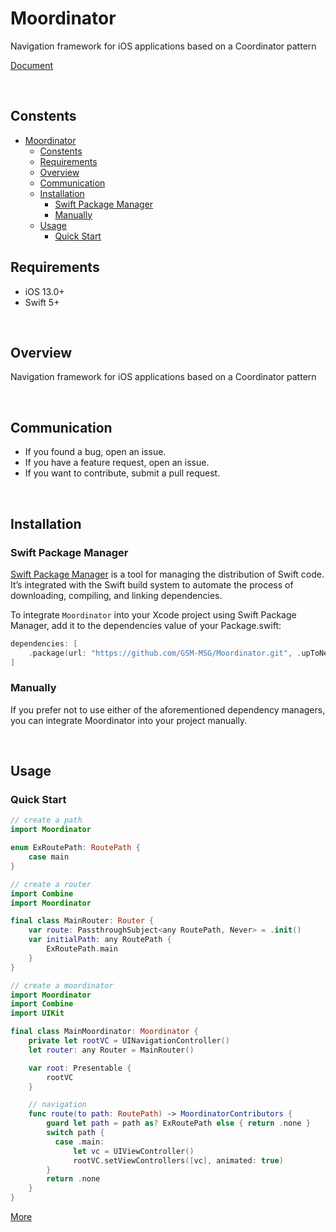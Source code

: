 # Moordinator

Navigation framework for iOS applications based on a Coordinator pattern

[Document](https://gsm-msg.github.io/Moordinator/documentation/moordinator/)

<br>

## Constents
- [Moordinator](#moordinator)
  - [Constents](#constents)
  - [Requirements](#requirements)
  - [Overview](#overview)
  - [Communication](#communication)
  - [Installation](#installation)
    - [Swift Package Manager](#swift-package-manager)
    - [Manually](#manually)
  - [Usage](#usage)
    - [Quick Start](#quick-start)


## Requirements
- iOS 13.0+
- Swift 5+

<br>

## Overview
Navigation framework for iOS applications based on a Coordinator pattern

<br>

## Communication
- If you found a bug, open an issue.
- If you have a feature request, open an issue.
 - If you want to contribute, submit a pull request.

<br>

## Installation

### Swift Package Manager
[Swift Package Manager](https://www.swift.org/package-manager/) is a tool for managing the distribution of Swift code. It’s integrated with the Swift build system to automate the process of downloading, compiling, and linking dependencies.

To integrate `Moordinator` into your Xcode project using Swift Package Manager, add it to the dependencies value of your Package.swift:

```swift
dependencies: [
    .package(url: "https://github.com/GSM-MSG/Moordinator.git", .upToNextMajor(from: "1.0.0"))
]
```

### Manually
If you prefer not to use either of the aforementioned dependency managers, you can integrate Moordinator into your project manually.

<br>

## Usage

### Quick Start

```swift
// create a path
import Moordinator

enum ExRoutePath: RoutePath {
    case main
}
```

```swift
// create a router
import Combine
import Moordinator

final class MainRouter: Router {
    var route: PassthroughSubject<any RoutePath, Never> = .init()
    var initialPath: any RoutePath {
        ExRoutePath.main
    }
}
```

```swift
// create a moordinator
import Moordinator
import Combine
import UIKit

final class MainMoordinator: Moordinator {
    private let rootVC = UINavigationController()
    let router: any Router = MainRouter()

    var root: Presentable {
        rootVC
    }

    // navigation
    func route(to path: RoutePath) -> MoordinatorContributors {
        guard let path = path as? ExRoutePath else { return .none }
        switch path {
          case .main:
              let vc = UIViewController()
              rootVC.setViewControllers([vc], animated: true)
        }
        return .none
    }
}
```

[More](./MoordinatorExample/MoordinatorExample/)